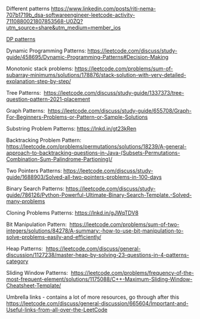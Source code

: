 Different patterns
https://www.linkedin.com/posts/riti-nema-707b1719b_dsa-softwareengineer-leetcode-activity-7110880021807853568-U0ZQ?utm_source=share&utm_medium=member_ios

[DP patterns](https://www.linkedin.com/posts/arpit-adlakha-30691a101_dp-for-beginners-problems-patterns-sample-activity-7115254546444025856-gFf5?utm_source=share&utm_medium=member_ios)

Dynamic Programming Patterns: https://leetcode.com/discuss/study-guide/458695/Dynamic-Programming-Patterns#Decision-Making

Monotonic stack problems: https://leetcode.com/problems/sum-of-subarray-minimums/solutions/178876/stack-solution-with-very-detailed-explanation-step-by-step/

Tree Patterns: 
https://leetcode.com/discuss/study-guide/1337373/tree-question-pattern-2021-placement

Graph Patterns: 
https://leetcode.com/discuss/study-guide/655708/Graph-For-Beginners-Problems-or-Pattern-or-Sample-Solutions

Substring Problem Patterns: https://lnkd.in/gt23kRen

Backtracking Problem Pattern: 
https://leetcode.com/problems/permutations/solutions/18239/A-general-approach-to-backtracking-questions-in-Java-(Subsets-Permutations-Combination-Sum-Palindrome-Partioning)/

Two Pointers Patterns: 
https://leetcode.com/discuss/study-guide/1688903/Solved-all-two-pointers-problems-in-100-days

Binary Search Patterns: https://leetcode.com/discuss/study-guide/786126/Python-Powerful-Ultimate-Binary-Search-Template.-Solved-many-problems


Cloning Problems Patterns: https://lnkd.in/gJWqTDV8

Bit Manipulation Pattern: 
https://leetcode.com/problems/sum-of-two-integers/solutions/84278/A-summary:-how-to-use-bit-manipulation-to-solve-problems-easily-and-efficiently/

Heap Patterns: 
https://leetcode.com/discuss/general-discussion/1127238/master-heap-by-solving-23-questions-in-4-patterns-category

Sliding Window Patterns: 
https://leetcode.com/problems/frequency-of-the-most-frequent-element/solutions/1175088/C++-Maximum-Sliding-Window-Cheatsheet-Template/

Umbrella links - contains a lot of more resources, go through after this
https://leetcode.com/discuss/general-discussion/665604/Important-and-Useful-links-from-all-over-the-LeetCode
